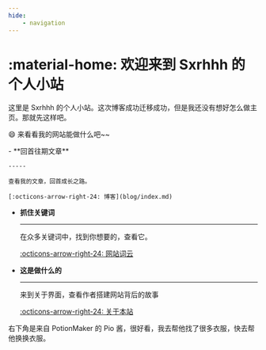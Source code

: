 ```yaml
---
hide:
    - navigation
---
```


# :material-home: 欢迎来到 Sxrhhh 的个人小站

这里是 Sxrhhh 的个人小站。这次博客成功迁移成功，但是我还没有想好怎么做主页。那就先这样吧。

:smile: 来看看我的网站能做什么吧~~

<div class="grid cards" markdown>
-   **回首往期文章**

    -----

    查看我的文章，回首成长之路。

    [:octicons-arrow-right-24: 博客](blog/index.md)

-   **抓住关键词**
    
    ----

    在众多关键词中，找到你想要的，查看它。

    [:octicons-arrow-right-24: 网站词云](tags.md)

-   **这是做什么的**
    
    ----

    来到关于界面，查看作者搭建网站背后的故事

    [:octicons-arrow-right-24: 关于本站](about.md)

</div>

右下角是来自 PotionMaker 的 Pio 酱，很好看，我去帮他找了很多衣服，快去帮他换换衣服。

